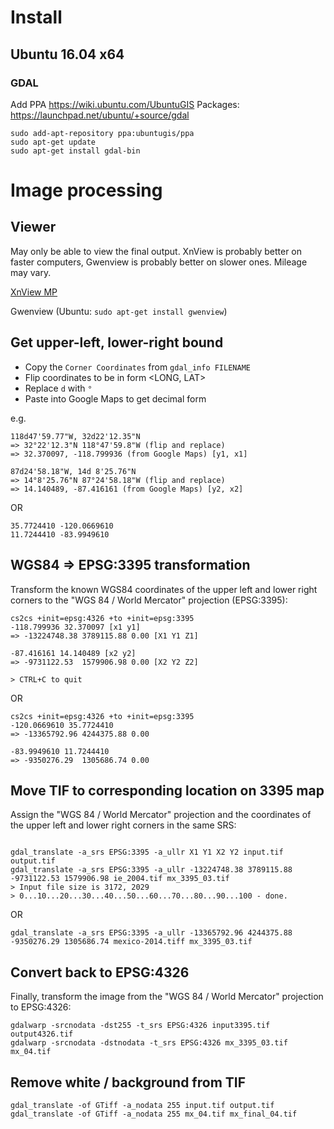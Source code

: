 # Install
## Ubuntu 16.04 x64
### GDAL
Add PPA https://wiki.ubuntu.com/UbuntuGIS
Packages: https://launchpad.net/ubuntu/+source/gdal
````
sudo add-apt-repository ppa:ubuntugis/ppa
sudo apt-get update
sudo apt-get install gdal-bin
````

# Image processing
## Viewer
May only be able to view the final output. XnView is probably better on faster computers, Gwenview is probably better on slower ones. Mileage may vary.

[XnView MP](http://www.xnview.com/en/xnviewmp/#downloads)

Gwenview (Ubuntu: `sudo apt-get install gwenview`)

## Get upper-left, lower-right bound

- Copy the `Corner Coordinates` from `gdal_info FILENAME`
- Flip coordinates to be in form <LONG, LAT>
- Replace `d` with `°`
- Paste into Google Maps to get decimal form

e.g.
````
118d47'59.77"W, 32d22'12.35"N
=> 32°22'12.3"N 118°47'59.8"W (flip and replace)
=> 32.370097, -118.799936 (from Google Maps) [y1, x1]

87d24'58.18"W, 14d 8'25.76"N
=> 14°8'25.76"N 87°24'58.18"W (flip and replace)
=> 14.140489, -87.416161 (from Google Maps) [y2, x2]
````
OR
````
35.7724410 -120.0669610
11.7244410 -83.9949610
````

## WGS84 => EPSG:3395 transformation
Transform the known WGS84 coordinates of the upper left and lower right corners to the "WGS 84 / World Mercator" projection (EPSG:3395):

````
cs2cs +init=epsg:4326 +to +init=epsg:3395
-118.799936 32.370097 [x1 y1]
=> -13224748.38	3789115.88 0.00 [X1 Y1 Z1]

-87.416161 14.140489 [x2 y2]
=> -9731122.53	1579906.98 0.00 [X2 Y2 Z2]

> CTRL+C to quit
````

OR
````
cs2cs +init=epsg:4326 +to +init=epsg:3395
-120.0669610 35.7724410
=> -13365792.96	4244375.88 0.00

-83.9949610 11.7244410
=> -9350276.29	1305686.74 0.00
````

## Move TIF to corresponding location on 3395 map
Assign the "WGS 84 / World Mercator" projection and the coordinates of the upper left and lower right corners in the same SRS:
````

gdal_translate -a_srs EPSG:3395 -a_ullr X1 Y1 X2 Y2 input.tif output.tif
gdal_translate -a_srs EPSG:3395 -a_ullr -13224748.38 3789115.88 -9731122.53 1579906.98 ie_2004.tif mx_3395_03.tif
> Input file size is 3172, 2029
> 0...10...20...30...40...50...60...70...80...90...100 - done.
````

OR

````
gdal_translate -a_srs EPSG:3395 -a_ullr -13365792.96 4244375.88 -9350276.29 1305686.74 mexico-2014.tiff mx_3395_03.tif
````
## Convert back to EPSG:4326
Finally, transform the image from the "WGS 84 / World Mercator" projection to EPSG:4326:

````
gdalwarp -srcnodata -dst255 -t_srs EPSG:4326 input3395.tif output4326.tif
gdalwarp -srcnodata -dstnodata -t_srs EPSG:4326 mx_3395_03.tif mx_04.tif
````

## Remove white / background from TIF

````
gdal_translate -of GTiff -a_nodata 255 input.tif output.tif
gdal_translate -of GTiff -a_nodata 255 mx_04.tif mx_final_04.tif
````
